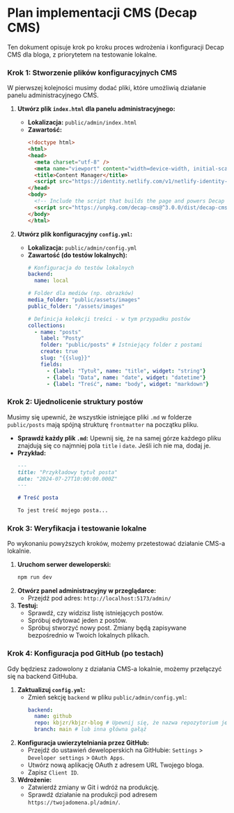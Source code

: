 # Plan implementacji CMS (Decap CMS)

Ten dokument opisuje krok po kroku proces wdrożenia i konfiguracji Decap CMS dla bloga, z priorytetem na testowanie lokalne.

### Krok 1: Stworzenie plików konfiguracyjnych CMS

W pierwszej kolejności musimy dodać pliki, które umożliwią działanie panelu administracyjnego CMS.

1.  **Utwórz plik `index.html` dla panelu administracyjnego:**
    *   **Lokalizacja:** `public/admin/index.html`
    *   **Zawartość:**
        ```html
        <!doctype html>
        <html>
        <head>
          <meta charset="utf-8" />
          <meta name="viewport" content="width=device-width, initial-scale=1.0" />
          <title>Content Manager</title>
          <script src="https://identity.netlify.com/v1/netlify-identity-widget.js"></script>
        </head>
        <body>
          <!-- Include the script that builds the page and powers Decap CMS -->
          <script src="https://unpkg.com/decap-cms@^3.0.0/dist/decap-cms.js"></script>
        </body>
        </html>
        ```

2.  **Utwórz plik konfiguracyjny `config.yml`:**
    *   **Lokalizacja:** `public/admin/config.yml`
    *   **Zawartość (do testów lokalnych):**
        ```yaml
        # Konfiguracja do testów lokalnych
        backend:
          name: local

        # Folder dla mediów (np. obrazków)
        media_folder: "public/assets/images"
        public_folder: "/assets/images"
        
        # Definicja kolekcji treści - w tym przypadku postów
        collections:
          - name: "posts"
            label: "Posty"
            folder: "public/posts" # Istniejący folder z postami
            create: true
            slug: "{{slug}}"
            fields:
              - {label: "Tytuł", name: "title", widget: "string"}
              - {label: "Data", name: "date", widget: "datetime"}
              - {label: "Treść", name: "body", widget: "markdown"}
        ```

### Krok 2: Ujednolicenie struktury postów

Musimy się upewnić, że wszystkie istniejące pliki `.md` w folderze `public/posts` mają spójną strukturę `frontmatter` na początku pliku.

*   **Sprawdź każdy plik `.md`:** Upewnij się, że na samej górze każdego pliku znajdują się co najmniej pola `title` i `date`. Jeśli ich nie ma, dodaj je.
*   **Przykład:**
    ```markdown
    ---
    title: "Przykładowy tytuł posta"
    date: "2024-07-27T10:00:00.000Z"
    ---
    
    # Treść posta
    
    To jest treść mojego posta...
    ```

### Krok 3: Weryfikacja i testowanie lokalne

Po wykonaniu powyższych kroków, możemy przetestować działanie CMS-a lokalnie.

1.  **Uruchom serwer deweloperski:**
    ```bash
    npm run dev
    ```
2.  **Otwórz panel administracyjny w przeglądarce:**
    *   Przejdź pod adres: `http://localhost:5173/admin/`
3.  **Testuj:**
    *   Sprawdź, czy widzisz listę istniejących postów.
    *   Spróbuj edytować jeden z postów.
    *   Spróbuj stworzyć nowy post. Zmiany będą zapisywane bezpośrednio w Twoich lokalnych plikach.

### Krok 4: Konfiguracja pod GitHub (po testach)

Gdy będziesz zadowolony z działania CMS-a lokalnie, możemy przełączyć się na backend GitHuba.

1.  **Zaktualizuj `config.yml`:**
    *   Zmień sekcję `backend` w pliku `public/admin/config.yml`:
        ```yaml
        backend:
          name: github
          repo: kbjzr/kbjzr-blog # Upewnij się, że nazwa repozytorium jest poprawna
          branch: main # lub inna główna gałąź
        ```
2.  **Konfiguracja uwierzytelniania przez GitHub:**
    *   Przejdź do ustawień deweloperskich na GitHubie: `Settings` > `Developer settings` > `OAuth Apps`.
    *   Utwórz nową aplikację OAuth z adresem URL Twojego bloga.
    *   Zapisz `Client ID`.
3.  **Wdrożenie:**
    *   Zatwierdź zmiany w Git i wdróż na produkcję.
    *   Sprawdź działanie na produkcji pod adresem `https://twojadomena.pl/admin/`.
